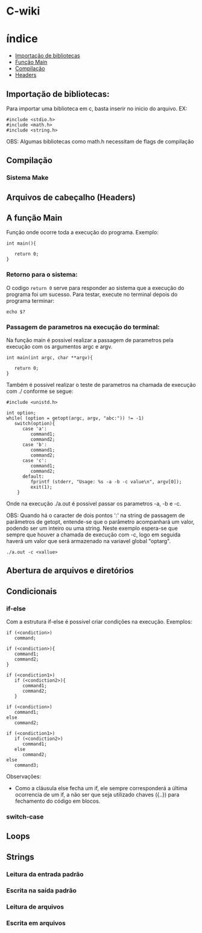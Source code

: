 # C-wiki

# índice
- [Importação de bibliotecas](#importação-de-bibliotecas)
- [Função Main](#a-função-main)
- [Compilação](#compilação)
- [Headers](#Arquivos-de-cabeçalho-\(Headers\))

## Importação de bibliotecas:
Para importar uma biblioteca em c, basta inserir no inicio do arquivo.
EX:
```
#include <stdio.h>
#include <math.h>
#include <string.h>
```

OBS: Algumas bibliotecas como math.h necessitam de flags de compilação



## Compilação
### Sistema Make



## Arquivos de cabeçalho (Headers)




## A função Main
Função onde ocorre toda a execução do programa.
Exemplo:
```
int main(){

   return 0;
}
```
### Retorno para o sistema:
O codigo ```return 0``` serve para responder ao sistema que a execução do programa foi um sucesso. Para testar, execute no terminal depois do programa terminar:
```
echo $?
```
### Passagem de parametros na execução do terminal:
Na função main é possivel realizar a passagem de parametros pela execução com os argumentos argc e argv.
```
int main(int argc, char **argv){

   return 0;
}
```
Também é possivel realizar o teste de parametros na chamada de execução com ./ conforme se segue:
```
#include <unistd.h>

int option;
while( (option = getopt(argc, argv, "abc:")) != -1)
   switch(option){
      case 'a':
         command1;
         command2;
      case 'b':
         command1;
         command2;
      case 'c':
         command1;
         command2;
      default:
         fprintf (stderr, "Usage: %s -a -b -c value\n", argv[0]);
         exit(1);
    }
```
Onde na execução ./a.out é possivel passar os parametros -a, -b e -c.

OBS: Quando há o caracter de dois pontos ':' na string de passagem de parâmetros de getopt, entende-se que o parâmetro acompanhará um valor, podendo ser um inteiro ou uma string. Neste exemplo espera-se que sempre que houver a chamada de execução com -c, logo em seguida haverá um valor que será armazenado na variavel global "optarg".
```
./a.out -c <vallue>
```



## Abertura de arquivos e diretórios





## Condicionais
### if-else
Com a estrutura if-else é possivel criar condições na execução. Exemplos:
```
if (<condiction>)
   command;

if (<condiction>){
   command1;
   command2;
}

if (<condiction1>)
   if (<condiction2>){
      command1;
      command2;
   }

if (<condiction>)
   command1;
else
   command2;

if (<condiction1>)
   if (<condiction2>)
      command1;
   else
      command2;
else
   command3;
```
Observações:
- Como a cláusula else fecha um if, ele sempre corresponderá a última ocorrencia de um if, a não ser que seja utilizado chaves ({..}) para fechamento do código em blocos.

### switch-case


## Loops




## Strings
### Leitura da entrada padrão

### Escrita na saída padrão

### Leitura de arquivos

### Escrita em arquivos


